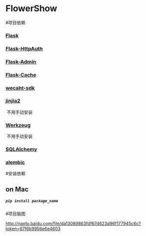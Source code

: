 # FlowerShow
#项目依赖
### [Flask](http://flask.pocoo.org)

### [Flask-HttpAuth](https://flask-httpauth.readthedocs.io/en/latest/)

### [Flask-Admin](https://flask-admin.readthedocs.io/en/latest/introduction/)

### [Flask-Cache](http://www.pythondoc.com/flask-cache/#id4)

### [wecaht-sdk](http://wechat-python-sdk.com)

### [jinjia2](http://docs.jinkan.org/docs/jinja2/templates.html)

​	不用手动安装

### [Werkzeug](http://werkzeug.pocoo.org)

​	不用手动安装

### [SQLAlchemy](http://www.sqlalchemy.org)

### [alembic](http://alembic.zzzcomputing.com/en/latest/)




#安装依赖

##	on Mac
##### 		```pip install package_name```



#项目脑图

http://naotu.baidu.com/file/da13089863fdf67d623d96f177945c6c?token=67f6b9956e6e4603